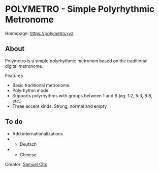 # POLYMETRO - Simple Polyrhythmic Metronome
Homepage: https://polymetro.xyz


## About

Polymetro is a simple polyrhythmic metronom based on the traditional digital metronome.

Features
- Basic traditional metronome
- Polyrhythm mode 
- Supports polyrhythms with groups between 1 and 9 (eg. 1:2, 5:3, 9:8, etc.)
- Three accent kinds: Strong, normal and empty 


## To do 
- Add internationalizations
- - Deutsch
- - Chinese 

Creator: [Samuel Cho](https://www.twitter.com/_samuelcho)
